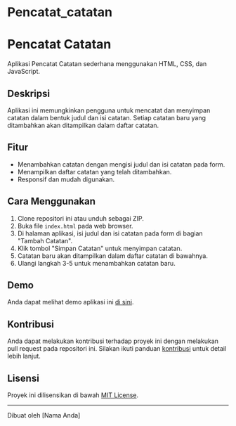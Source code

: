 # Pencatat_catatan
# Pencatat Catatan

Aplikasi Pencatat Catatan sederhana menggunakan HTML, CSS, dan JavaScript.

## Deskripsi

Aplikasi ini memungkinkan pengguna untuk mencatat dan menyimpan catatan dalam bentuk judul dan isi catatan. Setiap catatan baru yang ditambahkan akan ditampilkan dalam daftar catatan.

## Fitur

- Menambahkan catatan dengan mengisi judul dan isi catatan pada form.
- Menampilkan daftar catatan yang telah ditambahkan.
- Responsif dan mudah digunakan.

## Cara Menggunakan

1. Clone repositori ini atau unduh sebagai ZIP.
2. Buka file `index.html` pada web browser.
3. Di halaman aplikasi, isi judul dan isi catatan pada form di bagian "Tambah Catatan".
4. Klik tombol "Simpan Catatan" untuk menyimpan catatan.
5. Catatan baru akan ditampilkan dalam daftar catatan di bawahnya.
6. Ulangi langkah 3-5 untuk menambahkan catatan baru.

## Demo

Anda dapat melihat demo aplikasi ini [di sini](link-demo).

## Kontribusi

Anda dapat melakukan kontribusi terhadap proyek ini dengan melakukan pull request pada repositori ini. Silakan ikuti panduan [kontribusi](CONTRIBUTING.md) untuk detail lebih lanjut.

## Lisensi

Proyek ini dilisensikan di bawah [MIT License](LICENSE).

---
Dibuat oleh [Nama Anda]
